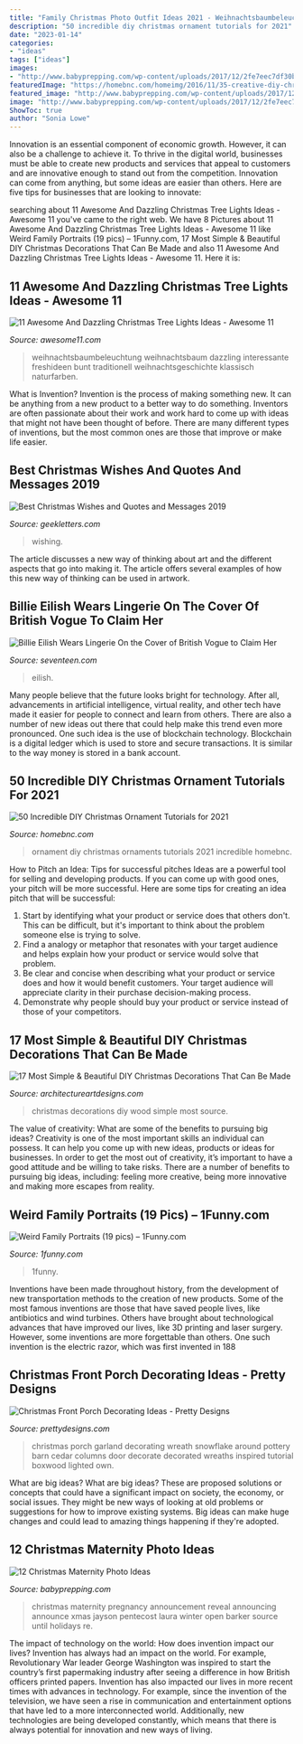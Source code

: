 ```yaml
---
title: "Family Christmas Photo Outfit Ideas 2021 - Weihnachtsbaumbeleuchtung Weihnachtsbaum Dazzling Interessante Freshideen Bunt Traditionell Weihnachtsgeschichte Klassisch Naturfarben"
description: "50 incredible diy christmas ornament tutorials for 2021"
date: "2023-01-14"
categories:
- "ideas"
tags: ["ideas"]
images:
- "http://www.babyprepping.com/wp-content/uploads/2017/12/2fe7eec7df30b03afb2ca60d3ea0e79c.jpg"
featuredImage: "https://homebnc.com/homeimg/2016/11/35-creative-diy-christmas-ornaments-homebnc.jpg"
featured_image: "http://www.babyprepping.com/wp-content/uploads/2017/12/2fe7eec7df30b03afb2ca60d3ea0e79c.jpg"
image: "http://www.babyprepping.com/wp-content/uploads/2017/12/2fe7eec7df30b03afb2ca60d3ea0e79c.jpg"
ShowToc: true
author: "Sonia Lowe"
---
```



Innovation is an essential component of economic growth. However, it can also be a challenge to achieve it. To thrive in the digital world, businesses must be able to create new products and services that appeal to customers and are innovative enough to stand out from the competition. Innovation can come from anything, but some ideas are easier than others. Here are five tips for businesses that are looking to innovate:

	

		
searching about 11 Awesome And Dazzling Christmas Tree Lights Ideas - Awesome 11 you've came to the right web. We have 8 Pictures about 11 Awesome And Dazzling Christmas Tree Lights Ideas - Awesome 11 like Weird Family Portraits (19 pics) – 1Funny.com, 17 Most Simple &amp; Beautiful DIY Christmas Decorations That Can Be Made and also 11 Awesome And Dazzling Christmas Tree Lights Ideas - Awesome 11. Here it is:
		
    
## 11 Awesome And Dazzling Christmas Tree Lights Ideas - Awesome 11

<img loading=lazy src="https://www.awesome11.com/wp-content/uploads/2016/11/Christmas-Tree-Lighting.jpg" onerror="this.onerror=null;this.src='https://tse4.mm.bing.net/th?id=OIP.F9q1YIlR96s91jOjm4uH7QHaJ4&amp;pid=15.1';" alt="11 Awesome And Dazzling Christmas Tree Lights Ideas - Awesome 11">

_Source: awesome11.com_

>weihnachtsbaumbeleuchtung weihnachtsbaum dazzling interessante freshideen bunt traditionell weihnachtsgeschichte klassisch naturfarben. 

	

What is Invention?
Invention is the process of making something new. It can be anything from a new product to a better way to do something. Inventors are often passionate about their work and work hard to come up with ideas that might not have been thought of before. There are many different types of inventions, but the most common ones are those that improve or make life easier.

    
## Best Christmas Wishes And Quotes And Messages 2019

<img loading=lazy src="https://www.geekletters.com/wp-content/uploads/2019/07/merry-christmas-wish-christmas-tree-in-snow-768x513.jpg" onerror="this.onerror=null;this.src='https://tse1.mm.bing.net/th?id=OIP.NP8RPpM4iWGJmEweO1HGEQHaE8&amp;pid=15.1';" alt="Best Christmas Wishes and Quotes and Messages 2019">

_Source: geekletters.com_

>wishing. 

	

The article discusses a new way of thinking about art and the different aspects that go into making it. The article offers several examples of how this new way of thinking can be used in artwork.

    
## Billie Eilish Wears Lingerie On The Cover Of British Vogue To Claim Her

<img loading=lazy src="https://hips.hearstapps.com/hmg-prod.s3.amazonaws.com/images/screen-shot-2021-05-03-at-10-38-49-am-1620056369.png?crop=0.973xw:0.486xh;0.0267xw,0.164xh&amp;resize=1200:*" onerror="this.onerror=null;this.src='https://tse2.mm.bing.net/th?id=OIP.0pDDDyPMQLgEH5YAZlr_cQHaDt&amp;pid=15.1';" alt="Billie Eilish Wears Lingerie On the Cover of British Vogue to Claim Her">

_Source: seventeen.com_

>eilish. 

	

Many people believe that the future looks bright for technology. After all, advancements in artificial intelligence, virtual reality, and other tech have made it easier for people to connect and learn from others. There are also a number of new ideas out there that could help make this trend even more pronounced. One such idea is the use of blockchain technology. Blockchain is a digital ledger which is used to store and secure transactions. It is similar to the way money is stored in a bank account.

    
## 50 Incredible DIY Christmas Ornament Tutorials For 2021

<img loading=lazy src="https://homebnc.com/homeimg/2016/11/35-creative-diy-christmas-ornaments-homebnc.jpg" onerror="this.onerror=null;this.src='https://tse1.mm.bing.net/th?id=OIP.DgjQ3wCIrtRL8Gzv1FwulgHaQ2&amp;pid=15.1';" alt="50 Incredible DIY Christmas Ornament Tutorials for 2021">

_Source: homebnc.com_

>ornament diy christmas ornaments tutorials 2021 incredible homebnc. 

	

How to Pitch an Idea: Tips for successful pitches
Ideas are a powerful tool for selling and developing products. If you can come up with good ones, your pitch will be more successful. Here are some tips for creating an idea pitch that will be successful:
1. Start by identifying what your product or service does that others don't. This can be difficult, but it's important to think about the problem someone else is trying to solve.
2. Find a analogy or metaphor that resonates with your target audience and helps explain how your product or service would solve that problem.
3. Be clear and concise when describing what your product or service does and how it would benefit customers. Your target audience will appreciate clarity in their purchase decision-making process.
4. Demonstrate why people should buy your product or service instead of those of your competitors.

    
## 17 Most Simple &amp; Beautiful DIY Christmas Decorations That Can Be Made

<img loading=lazy src="https://www.architectureartdesigns.com/wp-content/uploads/2015/11/1566.jpg" onerror="this.onerror=null;this.src='https://tse4.mm.bing.net/th?id=OIP.4qSAlSwcyTVMtnswXBnxlQHaLC&amp;pid=15.1';" alt="17 Most Simple &amp; Beautiful DIY Christmas Decorations That Can Be Made">

_Source: architectureartdesigns.com_

>christmas decorations diy wood simple most source. 

	

The value of creativity: What are some of the benefits to pursuing big ideas?
Creativity is one of the most important skills an individual can possess. It can help you come up with new ideas, products or ideas for businesses. In order to get the most out of creativity, it’s important to have a good attitude and be willing to take risks. There are a number of benefits to pursuing big ideas, including: feeling more creative, being more innovative and making more escapes from reality.

    
## Weird Family Portraits (19 Pics) – 1Funny.com

<img loading=lazy src="https://1funny.com/wp-content/uploads/2013/10/weird_and_kinda_creepy_family_portraits_640_13.jpg" onerror="this.onerror=null;this.src='https://tse3.mm.bing.net/th?id=OIP.6oX9A35v6ih2R05EQ4FDtwHaLH&amp;pid=15.1';" alt="Weird Family Portraits (19 pics) – 1Funny.com">

_Source: 1funny.com_

>1funny. 

	

Inventions have been made throughout history, from the development of new transportation methods to the creation of new products. Some of the most famous inventions are those that have saved people lives, like antibiotics and wind turbines. Others have brought about technological advances that have improved our lives, like 3D printing and laser surgery. However, some inventions are more forgettable than others. One such invention is the electric razor, which was first invented in 188
    
## Christmas Front Porch Decorating Ideas - Pretty Designs

<img loading=lazy src="http://www.prettydesigns.com/wp-content/uploads/2014/11/Christmas-Front-Porch.jpg" onerror="this.onerror=null;this.src='https://tse4.mm.bing.net/th?id=OIP.CSgdvdnfXYODwY7keS0XJgHaG2&amp;pid=15.1';" alt="Christmas Front Porch Decorating Ideas - Pretty Designs">

_Source: prettydesigns.com_

>christmas porch garland decorating wreath snowflake around pottery barn cedar columns door decorate decorated wreaths inspired tutorial boxwood lighted own. 

	

What are big ideas?
What are big ideas? These are proposed solutions or concepts that could have a significant impact on society, the economy, or social issues. They might be new ways of looking at old problems or suggestions for how to improve existing systems. Big ideas can make huge changes and could lead to amazing things happening if they're adopted.

    
## 12 Christmas Maternity Photo Ideas

<img loading=lazy src="http://www.babyprepping.com/wp-content/uploads/2017/12/2fe7eec7df30b03afb2ca60d3ea0e79c.jpg" onerror="this.onerror=null;this.src='https://tse4.mm.bing.net/th?id=OIP.HKYh2I5PoHQjXMhhhqFvFwHaJ4&amp;pid=15.1';" alt="12 Christmas Maternity Photo Ideas">

_Source: babyprepping.com_

>christmas maternity pregnancy announcement reveal announcing announce xmas jayson pentecost laura winter open barker source until holidays re. 

	

The impact of technology on the world: How does invention impact our lives?
Invention has always had an impact on the world. For example, Revolutionary War leader George Washington was inspired to start the country’s first papermaking industry after seeing a difference in how British officers printed papers. Invention has also impacted our lives in more recent times with advances in technology. For example, since the invention of the television, we have seen a rise in communication and entertainment options that have led to a more interconnected world. Additionally, new technologies are being developed constantly, which means that there is always potential for innovation and new ways of living.

